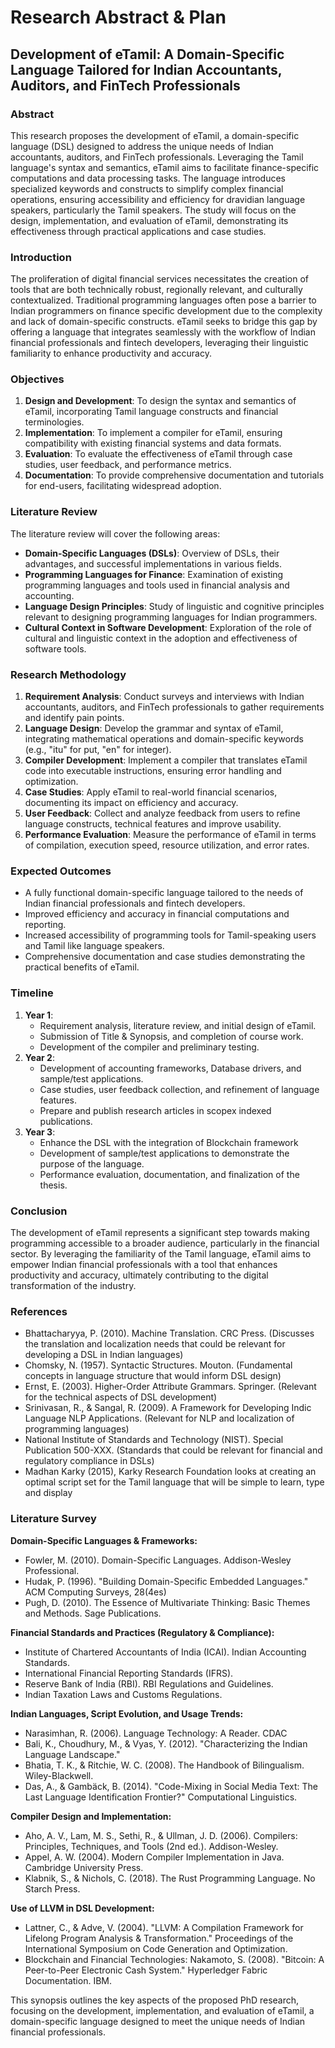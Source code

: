 # Research Abstract & Plan

## Development of eTamil: A Domain-Specific Language Tailored for Indian Accountants, Auditors, and FinTech Professionals

### Abstract

This research proposes the development of eTamil, a domain-specific language (DSL) designed to address the unique needs of Indian accountants, auditors, and FinTech professionals. Leveraging the Tamil language's syntax and semantics, eTamil aims to facilitate finance-specific computations and data processing tasks. The language introduces specialized keywords and constructs to simplify complex financial operations, ensuring accessibility and efficiency for dravidian language speakers, particularly the Tamil speakers. The study will focus on the design, implementation, and evaluation of eTamil, demonstrating its effectiveness through practical applications and case studies.

### Introduction

The proliferation of digital financial services necessitates the creation of tools that are both technically robust, regionally relevant, and culturally contextualized. Traditional programming languages often pose a barrier to Indian programmers on finance specific development due to the complexity and lack of domain-specific constructs. eTamil seeks to bridge this gap by offering a language that integrates seamlessly with the workflow of Indian financial professionals and fintech developers, leveraging their linguistic familiarity to enhance productivity and accuracy.

### Objectives

1. **Design and Development**: To design the syntax and semantics of eTamil, incorporating Tamil language constructs and financial terminologies.
2. **Implementation**: To implement a compiler for eTamil, ensuring compatibility with existing financial systems and data formats.
3. **Evaluation**: To evaluate the effectiveness of eTamil through case studies, user feedback, and performance metrics.
4. **Documentation**: To provide comprehensive documentation and tutorials for end-users, facilitating widespread adoption.

### Literature Review

The literature review will cover the following areas:
- **Domain-Specific Languages (DSLs)**: Overview of DSLs, their advantages, and successful implementations in various fields.
- **Programming Languages for Finance**: Examination of existing programming languages and tools used in financial analysis and accounting.
- **Language Design Principles**: Study of linguistic and cognitive principles relevant to designing programming languages for Indian programmers.
- **Cultural Context in Software Development**: Exploration of the role of cultural and linguistic context in the adoption and effectiveness of software tools.

### Research Methodology

1. **Requirement Analysis**: Conduct surveys and interviews with Indian accountants, auditors, and FinTech professionals to gather requirements and identify pain points.
2. **Language Design**: Develop the grammar and syntax of eTamil, integrating mathematical operations and domain-specific keywords (e.g., "itu" for put, "en" for integer).
3. **Compiler Development**: Implement a compiler that translates eTamil code into executable instructions, ensuring error handling and optimization.
4. **Case Studies**: Apply eTamil to real-world financial scenarios, documenting its impact on efficiency and accuracy.
5. **User Feedback**: Collect and analyze feedback from users to refine language constructs, technical features and improve usability.
6. **Performance Evaluation**: Measure the performance of eTamil in terms of compilation, execution speed, resource utilization, and error rates.

### Expected Outcomes

- A fully functional domain-specific language tailored to the needs of Indian financial professionals and fintech developers.
- Improved efficiency and accuracy in financial computations and reporting.
- Increased accessibility of programming tools for Tamil-speaking users and Tamil like language speakers.
- Comprehensive documentation and case studies demonstrating the practical benefits of eTamil.

### Timeline

1. **Year 1**:
   - Requirement analysis, literature review, and initial design of eTamil.
   - Submission of Title & Synopsis, and completion of course work.
   - Development of the compiler and preliminary testing.
2. **Year 2**:
   - Development of accounting frameworks, Database drivers, and sample/test applications.
   - Case studies, user feedback collection, and refinement of language features.
   - Prepare and publish research articles in scopex indexed publications.
3. **Year 3**:
   - Enhance the DSL with the integration of Blockchain framework
   - Development of sample/test applications to demonstrate the purpose of the language.
   - Performance evaluation, documentation, and finalization of the thesis.

### Conclusion

The development of eTamil represents a significant step towards making programming accessible to a broader audience, particularly in the financial sector. By leveraging the familiarity of the Tamil language, eTamil aims to empower Indian financial professionals with a tool that enhances productivity and accuracy, ultimately contributing to the digital transformation of the industry.

### References

- Bhattacharyya, P. (2010). Machine Translation. CRC Press. (Discusses the translation and localization needs that could be relevant for developing a DSL in Indian languages)
- Chomsky, N. (1957). Syntactic Structures. Mouton. (Fundamental concepts in language structure that would inform DSL design)
- Ernst, E. (2003). Higher-Order Attribute Grammars. Springer. (Relevant for the technical aspects of DSL development)
- Srinivasan, R., & Sangal, R. (2009). A Framework for Developing Indic Language NLP Applications. (Relevant for NLP and localization of programming languages)
- National Institute of Standards and Technology (NIST). Special Publication 500-XXX. (Standards that could be relevant for financial and regulatory compliance in DSLs)
- Madhan Karky (2015), Karky Research Foundation looks at creating an optimal script set for the Tamil language that will be simple to learn, type and display

### Literature Survey 

**Domain-Specific Languages & Frameworks:**
- Fowler, M. (2010). Domain-Specific Languages. Addison-Wesley Professional.
- Hudak, P. (1996). "Building Domain-Specific Embedded Languages." ACM Computing Surveys, 28(4es)
- Pugh, D. (2010). The Essence of Multivariate Thinking: Basic Themes and Methods. Sage Publications. 

**Financial Standards and Practices (Regulatory & Compliance):**
- Institute of Chartered Accountants of India (ICAI). Indian Accounting Standards.
- International Financial Reporting Standards (IFRS).
- Reserve Bank of India (RBI). RBI Regulations and Guidelines.
- Indian Taxation Laws and Customs Regulations. 

**Indian Languages, Script Evolution, and Usage Trends:**
- Narasimhan, R. (2006). Language Technology: A Reader. CDAC
- Bali, K., Choudhury, M., & Vyas, Y. (2012). "Characterizing the Indian Language Landscape." 
- Bhatia, T. K., & Ritchie, W. C. (2008). The Handbook of Bilingualism. Wiley-Blackwell.
- Das, A., & Gambäck, B. (2014). "Code-Mixing in Social Media Text: The Last Language Identification Frontier?" Computational Linguistics. 

**Compiler Design and Implementation:**
- Aho, A. V., Lam, M. S., Sethi, R., & Ullman, J. D. (2006). Compilers: Principles, Techniques, and Tools (2nd ed.). Addison-Wesley.
- Appel, A. W. (2004). Modern Compiler Implementation in Java. Cambridge University Press.
- Klabnik, S., & Nichols, C. (2018). The Rust Programming Language. No Starch Press. 

**Use of LLVM in DSL Development:**
- Lattner, C., & Adve, V. (2004). "LLVM: A Compilation Framework for Lifelong Program Analysis & Transformation." Proceedings of the International Symposium on Code Generation and Optimization.
- Blockchain and Financial Technologies:
Nakamoto, S. (2008). "Bitcoin: A Peer-to-Peer Electronic Cash System."
Hyperledger Fabric Documentation. IBM.



This synopsis outlines the key aspects of the proposed PhD research, focusing on the development, implementation, and evaluation of eTamil, a domain-specific language designed to meet the unique needs of Indian financial professionals.
